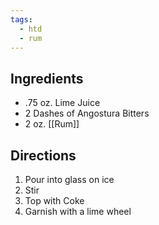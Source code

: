 ```yaml
---
tags:
  - htd
  - rum
---
```

## Ingredients
- .75 oz. Lime Juice
- 2 Dashes of Angostura Bitters
- 2 oz. [[Rum]]
## Directions
1. Pour into glass on ice
2. Stir
3. Top with Coke
4. Garnish with a lime wheel